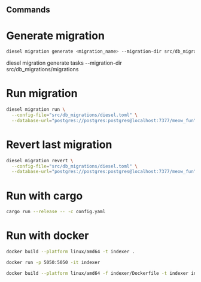 ## Commands

# Generate migration
```sh
diesel migration generate <migration_name> --migration-dir src/db_migrations/migrations 
```
diesel migration generate tasks --migration-dir src/db_migrations/migrations 
# Run migration
```sh
diesel migration run \
  --config-file="src/db_migrations/diesel.toml" \
  --database-url="postgres://postgres:postgres@localhost:7377/meow_fun"
```

# Revert last migration
```sh
diesel migration revert \
  --config-file="src/db_migrations/diesel.toml" \
  --database-url="postgres://postgres:postgres@localhost:7377/meow_fun"
```

# Run with cargo
```sh
cargo run --release -- -c config.yaml
```

# Run with docker
```sh
docker build --platform linux/amd64 -t indexer .
```

```sh
docker run -p 5050:5050 -it indexer
```

```sh
docker build --platform linux/amd64 -f indexer/Dockerfile -t indexer indexer/
```

